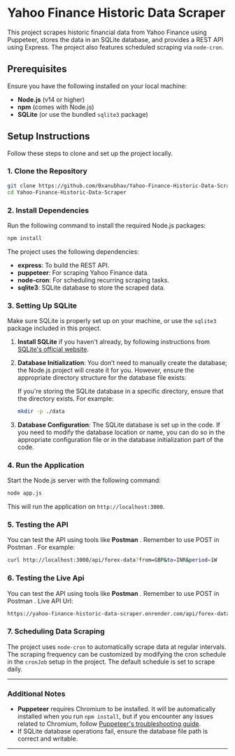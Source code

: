 # Yahoo Finance Historic Data Scraper

This project scrapes historic financial data from Yahoo Finance using Puppeteer, stores the data in an SQLite database, and provides a REST API using Express. The project also features scheduled scraping via `node-cron`.

## Prerequisites

Ensure you have the following installed on your local machine:

- **Node.js** (v14 or higher)
- **npm** (comes with Node.js)
- **SQLite** (or use the bundled `sqlite3` package)

## Setup Instructions

Follow these steps to clone and set up the project locally.

### 1. Clone the Repository

```bash
git clone https://github.com/0xanubhav/Yahoo-Finance-Historic-Data-Scraper.git
cd Yahoo-Finance-Historic-Data-Scraper
```

### 2. Install Dependencies

Run the following command to install the required Node.js packages:

```bash
npm install
```

The project uses the following dependencies:

- **express**: To build the REST API.
- **puppeteer**: For scraping Yahoo Finance data.
- **node-cron**: For scheduling recurring scraping tasks.
- **sqlite3**: SQLite database to store the scraped data.

### 3. Setting Up SQLite

Make sure SQLite is properly set up on your machine, or use the `sqlite3` package included in this project.

1. **Install SQLite** if you haven't already, by following instructions from [SQLite's official website](https://www.sqlite.org/download.html).
   
2. **Database Initialization**: You don’t need to manually create the database; the Node.js project will create it for you. However, ensure the appropriate directory structure for the database file exists:

   If you're storing the SQLite database in a specific directory, ensure that the directory exists. For example:

   ```bash
   mkdir -p ./data
   ```

3. **Database Configuration**: The SQLite database is set up in the code. If you need to modify the database location or name, you can do so in the appropriate configuration file or in the database initialization part of the code.



### 4. Run the Application

Start the Node.js server with the following command:

```bash
node app.js
```

This will run the application on `http://localhost:3000`.

### 5. Testing the API

You can test the API using tools like **Postman** . Remember to use POST in Postman . For example:

```bash
curl http://localhost:3000/api/forex-data?from=GBP&to=INR&period=1W
```
### 6. Testing the Live Api

You can test the API using tools like **Postman** . Remember to use POST in Postman . Live API Url:

```bash
https://yahoo-finance-historic-data-scraper.onrender.com/api/forex-data?from=GBP&to=INR&period=1W
```
### 7. Scheduling Data Scraping

The project uses `node-cron` to automatically scrape data at regular intervals. The scraping frequency can be customized by modifying the cron schedule in the `cronJob` setup in the project. The default schedule is set to scrape daily.

---

### Additional Notes

- **Puppeteer** requires Chromium to be installed. It will be automatically installed when you run `npm install`, but if you encounter any issues related to Chromium, follow [Puppeteer's troubleshooting guide](https://github.com/puppeteer/puppeteer/blob/main/docs/troubleshooting.md).
- If SQLite database operations fail, ensure the database file path is correct and writable.

---
